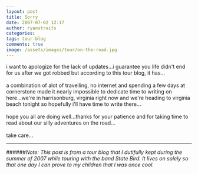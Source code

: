 ```yaml
---
layout: post
title: Sorry
date: 2007-07-02 12:17
author: ryanstraits
categories: 
tags: tour-blog
comments: true
image: /assets/images/tour/on-the-road.jpg
---
```

i want to apologize for the lack of updates...i guarantee you life didn't end for us after we got robbed but according to this tour blog, it has...<br /><br />a combination of alot of travelling, no internet and spending a few days at cornerstone made it nearly impossible to dedicate time to writing on here...we're in harrisonburg, virginia right now and we're heading to virginia beach tonight so hopefully i'll have time to write there...<br /><br />hope you all are doing well...thanks for your patience and for taking time to read about our silly adventures on the road...<br /><br />take care...

---

######*Note: This post is from a tour blog that I dutifully kept during the summer of 2007 while touring with the band State Bird. It lives on solely so that one day I can prove to my children that I was once cool.*
